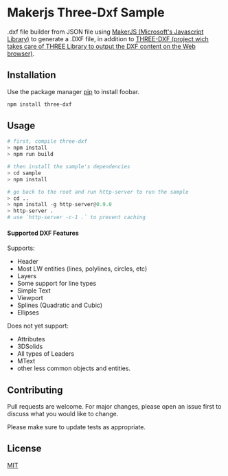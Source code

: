 # Makerjs Three-Dxf Sample
.dxf file builder from JSON file using [MakerJS (Microsoft's Javascript Library)](https://github.com/Microsoft/maker.js) to generate a .DXF file, in addition to [THREE-DXF (project wich takes care of THREE Library to output the DXF content on the Web browser)](https://github.com/gdsestimating/three-dxf).

## Installation

Use the package manager [pip](https://pip.pypa.io/en/stable/) to install foobar.

```bash
npm install three-dxf
```

## Usage

```python
# first, compile three-dxf
> npm install
> npm run build

# then install the sample's dependencies
> cd sample
> npm install

# go back to the root and run http-server to run the sample
> cd ..
> npm install -g http-server@0.9.0
> http-server .
# use `http-server -c-1 .` to prevent caching
```
#### Supported DXF Features
Supports:
* Header
* Most LW entities (lines, polylines, circles, etc)
* Layers
* Some support for line types
* Simple Text
* Viewport
* Splines (Quadratic and Cubic)
* Ellipses
 
Does not yet support:
* Attributes
* 3DSolids
* All types of Leaders
* MText
* other less common objects and entities.


## Contributing
Pull requests are welcome. For major changes, please open an issue first to discuss what you would like to change.

Please make sure to update tests as appropriate.

## License
[MIT](https://choosealicense.com/licenses/mit/)
